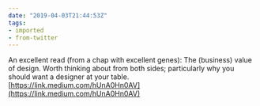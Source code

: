 ```yaml
---
date: "2019-04-03T21:44:53Z"
tags:
- imported
- from-twitter
---
```

An excellent read \(from a chap with excellent genes\): The \(business\) value of design. Worth thinking about from both sides; particularly why you should want a designer at your table. [https://link.medium.com/hUnA0Hn0AV](https://link.medium.com/hUnA0Hn0AV)
